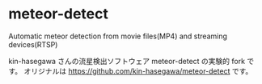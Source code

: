 # meteor-detect

Automatic meteor detection from movie files(MP4) and streaming devices(RTSP)

kin-hasegawa さんの流星検出ソフトウェア meteor-detect の実験的 fork です。
オリジナルは https://github.com/kin-hasegawa/meteor-detect です。
